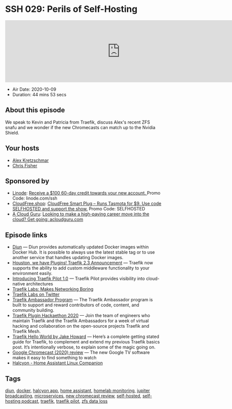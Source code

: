 # SSH 029: Perils of Self-Hosting

<iframe src="https://player.fireside.fm/v2/dUlrHQih+0RtEKcla?theme=dark" width="740" height="200" frameborder="0" scrolling="no"></iframe>

* Air Date: 2020-10-09
* Duration: 44 mins 53 secs

## About this episode

We speak to Kevin and Patricia from Traefik, discuss Alex's recent ZFS snafu and we wonder if the new Chromecasts can match up to the Nvidia Shield.

## Your hosts
* [Alex Kretzschmar](https://selfhosted.show/hosts/alexktz)
* [Chris Fisher](https://selfhosted.show/hosts/chrislas)

## Sponsored by

  * [Linode](https://linode.com/ssh): [Receive a $100 60-day credit towards your new account. ](https://linode.com/ssh) Promo Code: linode.com/ssh
  * [CloudFree.shop](https://cloudfree.shop/): [CloudFree Smart Plug – Runs Tasmota for $9. Use code SELFHOSTED and support the show.](https://cloudfree.shop/) Promo Code: SELFHOSTED
  * [A Cloud Guru](https://acloudguru.com/): [Looking to make a high-paying career move into the cloud? Get going: acloudguru.com](https://acloudguru.com/)



## Episode links

  * [Diun](https://crazymax.dev/diun/install/docker/ "Diun") — Diun provides automatically updated Docker images within Docker Hub. It is possible to always use the latest stable tag or to use another service that handles updating Docker images.
  * [Houston, we have Plugins! Traefik 2.3 Announcement](https://traefik.io/blog/houston-we-have-plugins-traefik-2-3-announcement/ "Houston, we have Plugins! Traefik 2.3 Announcement") — Traefik now supports the ability to add custom middleware functionality to your environment easily. 
  * [Introducing Traefik Pilot 1.0](https://traefik.io/blog/introducing-traefik-pilot-1-0-one-place-to-manage-all-your-traefik-instances/ "Introducing Traefik Pilot 1.0") — Traefik Pilot provides visibility into cloud-native architectures
  * [Traefik Labs: Makes Networking Boring](https://traefik.io/traefik-pilot/ "Traefik Labs: Makes Networking Boring")
  * [Traefik Labs on Twitter](https://twitter.com/traefik "Traefik Labs on Twitter")
  * [Traefik Ambassador Program](https://info.traefik.io/traefik-ambassador-program "Traefik Ambassador Program") — The Traefik Ambassador program is built to support and reward contributors of code, content, and community building.
  * [Traefik Plugin Hackaethon 2020](https://info.traefik.io/traefik-hackaethon-2020 "Traefik Plugin Hackaethon 2020") — Join the team of engineers who maintain Traefik and the Traefik Ambassadors for a week of virtual hacking and collaboration on the open-source projects Traefik and Traefik Mesh. 
  * [Traefik Hello World by Jake Howard](https://theorangeone.net/posts/hello-world-with-traefik/ "Traefik Hello World by Jake Howard") — Here’s a complete getting stated guide for Traefik, to complement and extend my previous Traefik basics post. It’s intentionally verbose, to explain some of the magic going on.
  * [Google Chromecast (2020) review](https://www.theverge.com/21495609/google-chromecast-2020-review-streaming-remote-control "Google Chromecast \(2020\) review") — The new Google TV software makes it easy to find something to watch
  * [Halcyon - Home Assistant Linux Companion](https://halcyon.casa/ "Halcyon - Home Assistant Linux Companion")



## Tags

[diun](https://selfhosted.show/tags/diun), [docker](https://selfhosted.show/tags/docker), [halcyon app](https://selfhosted.show/tags/halcyon%20app), [home assistant](https://selfhosted.show/tags/home%20assistant), [homelab monitoring](https://selfhosted.show/tags/homelab%20monitoring), [jupiter broadcasting](https://selfhosted.show/tags/jupiter%20broadcasting), [microservices](https://selfhosted.show/tags/microservices), [new chromecast review](https://selfhosted.show/tags/new%20chromecast%20review), [self-hosted](https://selfhosted.show/tags/self-hosted), [self-hosting podcast](https://selfhosted.show/tags/self-hosting%20podcast), [traefik](https://selfhosted.show/tags/traefik), [traefik pilot](https://selfhosted.show/tags/traefik%20pilot), [zfs data loss](https://selfhosted.show/tags/zfs%20data%20loss)